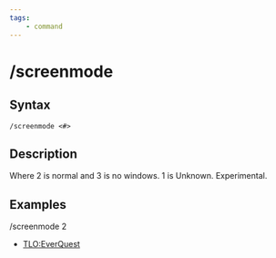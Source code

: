 ```yaml
---
tags:
    - command
---
```

# /screenmode

## Syntax

```eqcommand
/screenmode <#>
```

## Description

Where 2 is normal and 3 is no windows. 1 is Unknown. Experimental. 

## Examples

/screenmode 2

* [TLO:EverQuest](../../reference/top-level-objects/tlo-everquest.md)

